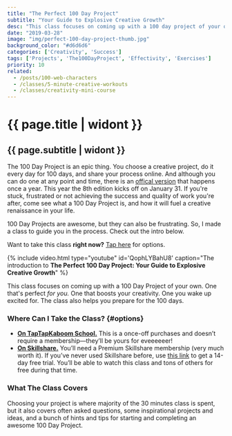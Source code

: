 ```yaml
---
title: "The Perfect 100 Day Project"
subtitle: "Your Guide to Explosive Creative Growth"
desc: "This class focuses on coming up with a 100 day project of your own. One that’s perfect for you. One that boosts your creativity. One you wake up excited for. The class also helps you prepare for the 100 days."
date: "2019-03-28"
image: "img/perfect-100-day-project-thumb.jpg"
background_color: "#d6d6d6"
categories: ['Creativity', 'Success']
tags: ['Projects', 'The100DayProject', 'Effectivity', 'Exercises']
priority: 10
related:
  - /posts/100-web-characters
  - /classes/5-minute-creative-workouts
  - /classes/creativity-mini-course
---
```


# {{ page.title | widont }}
## {{ page.subtitle | widont }}

The 100 Day Project is an epic thing. You choose a creative project, do it every day for 100 days, and share your process online. And although you can do one at any point and time, there is an [offical version](https://the100dayproject.org/) that happens once a year. This year the 8th edition kicks off on January 31. If you're stuck, frustrated or not achieving the success and quality of work you're after, come see what a 100 Day Project is, and how it will fuel a creative renaissance in your life.

100 Day Projects are awesome, but they can also be frustrating. So, I made a class to guide you in the process. Check out the intro below.

Want to take this class **right now?** [Tap here](#options) for options.

{% include video.html type="youtube" id='QophLYBahU8' caption="The introduction to **The Perfect 100 Day Project: Your Guide to Explosive Creative Growth**" %}

This class focuses on coming up with a 100 Day Project of your own. One that's perfect *for you.* One that boosts your creativity. One you wake up excited for. The class also helps you prepare for the 100 days.

### Where Can I Take the Class? {#options}

- [**On TapTapKaboom School.**](https://ttkb.me/100-day-project) This is a once-off purchases and doesn’t require a membership—they’ll be yours for eveeeeeer!
- [**On Skillshare.**](https://ttkb.me/perfect-100-day-proj) You’ll need a Premium Skillshare membership (very much worth it). If you’ve never used Skillshare before, use [this link](https://ttkb.me/perfect-100-day-proj) to get a 14-day free trial. You’ll be able to watch this class and tons of others for free during that time.

### What The Class Covers
Choosing your project is where majority of the 30 minutes class is spent, but it also covers often asked questions, some inspirational projects and ideas, and a bunch of hints and tips for starting and completing an awesome 100 Day Project.